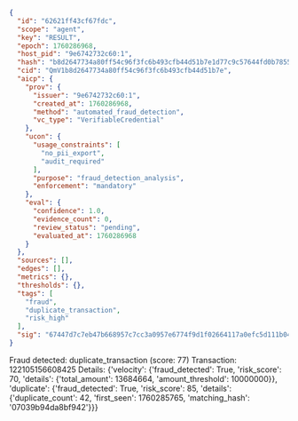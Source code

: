 ```json
{
  "id": "62621ff43cf67fdc",
  "scope": "agent",
  "key": "RESULT",
  "epoch": 1760286968,
  "host_pid": "9e6742732c60:1",
  "hash": "b8d2647734a80ff54c96f3fc6b493cfb44d51b7e1d77c9c57644fd0b785547bf",
  "cid": "QmV1b8d2647734a80ff54c96f3fc6b493cfb44d51b7e",
  "aicp": {
    "prov": {
      "issuer": "9e6742732c60:1",
      "created_at": 1760286968,
      "method": "automated_fraud_detection",
      "vc_type": "VerifiableCredential"
    },
    "ucon": {
      "usage_constraints": [
        "no_pii_export",
        "audit_required"
      ],
      "purpose": "fraud_detection_analysis",
      "enforcement": "mandatory"
    },
    "eval": {
      "confidence": 1.0,
      "evidence_count": 0,
      "review_status": "pending",
      "evaluated_at": 1760286968
    }
  },
  "sources": [],
  "edges": [],
  "metrics": {},
  "thresholds": {},
  "tags": [
    "fraud",
    "duplicate_transaction",
    "risk_high"
  ],
  "sig": "67447d7c7eb47b668957c7cc3a0957e6774f9d1f02664117a0efc5d111b04099"
}
```

Fraud detected: duplicate_transaction (score: 77)
Transaction: 122105156608425
Details: {'velocity': {'fraud_detected': True, 'risk_score': 70, 'details': {'total_amount': 13684664, 'amount_threshold': 10000000}}, 'duplicate': {'fraud_detected': True, 'risk_score': 85, 'details': {'duplicate_count': 42, 'first_seen': 1760285765, 'matching_hash': '07039b94da8bf942'}}}